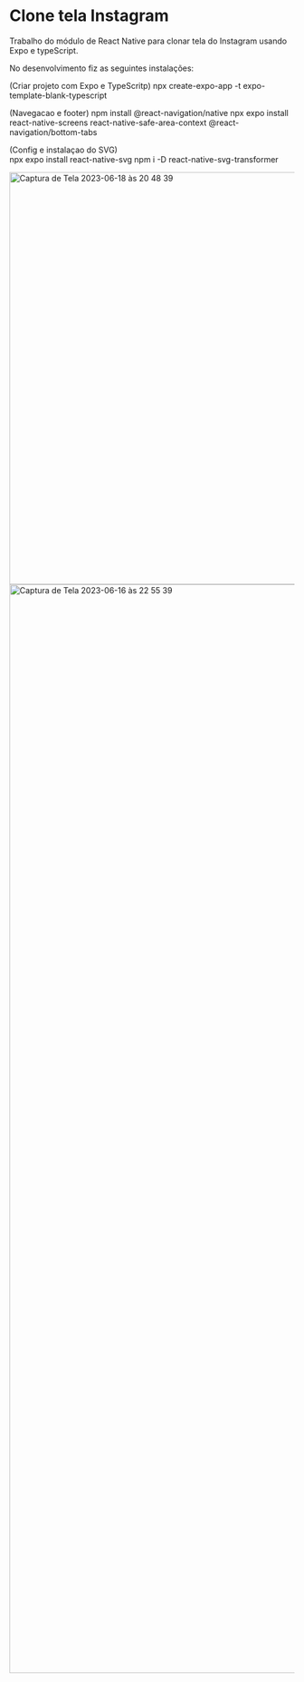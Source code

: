 <h1>Clone tela Instagram</h1>

<p>Trabalho do módulo de React Native para clonar tela do Instagram usando Expo e typeScript.</p> 

<p> No desenvolvimento fiz as seguintes instalações:</p>

<p>(Criar projeto com Expo e TypeScritp)
npx create-expo-app -t expo-template-blank-typescript</p> 

<p>(Navegacao e footer) 
npm install @react-navigation/native
npx expo install react-native-screens react-native-safe-area-context
@react-navigation/bottom-tabs</p>

<p>(Config e instalaçao do SVG)<br/>
npx expo install react-native-svg
npm i -D react-native-svg-transformer
</p>

<img width="727" alt="Captura de Tela 2023-06-18 às 20 48 39" src="https://github.com/marceloabbadia/tela-app-reactnative/assets/112344339/b4396b05-d5c2-4f41-ab87-b89e91c371d2">


<img width="1920" alt="Captura de Tela 2023-06-16 às 22 55 39" src="https://github.com/marceloabbadia/tela-app-reactnative/assets/112344339/00fc2b4c-4c9a-4766-b989-791cac54a703">
